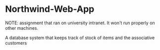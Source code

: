# Northwind-Web-App

NOTE: assignment that ran on university intranet. It won't run properly on other machines.

A database system that keeps track of stock of items and the associative customers
